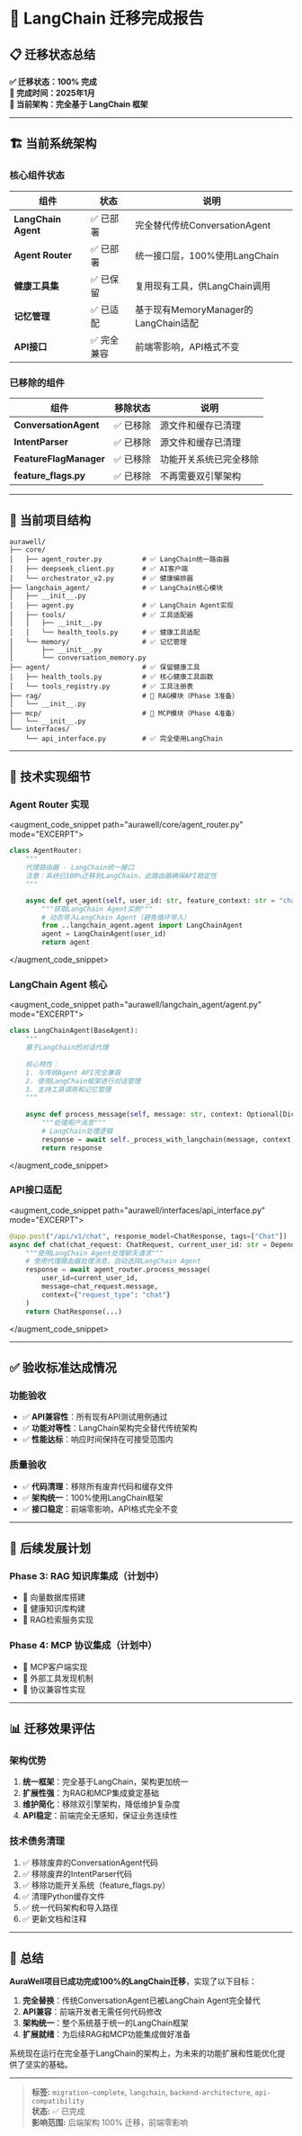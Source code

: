 # 🎉 LangChain 迁移完成报告

## 📋 迁移状态总结

**✅ 迁移状态：100% 完成**  
**📅 完成时间：2025年1月**  
**🔧 当前架构：完全基于 LangChain 框架**

---

## 🏗️ 当前系统架构

### 核心组件状态

| 组件 | 状态 | 说明 |
|------|------|------|
| **LangChain Agent** | ✅ 已部署 | 完全替代传统ConversationAgent |
| **Agent Router** | ✅ 已部署 | 统一接口层，100%使用LangChain |
| **健康工具集** | ✅ 已保留 | 复用现有工具，供LangChain调用 |
| **记忆管理** | ✅ 已适配 | 基于现有MemoryManager的LangChain适配 |
| **API接口** | ✅ 完全兼容 | 前端零影响，API格式不变 |

### 已移除的组件

| 组件 | 移除状态 | 说明 |
|------|----------|------|
| **ConversationAgent** | ✅ 已移除 | 源文件和缓存已清理 |
| **IntentParser** | ✅ 已移除 | 源文件和缓存已清理 |
| **FeatureFlagManager** | ✅ 已移除 | 功能开关系统已完全移除 |
| **feature_flags.py** | ✅ 已移除 | 不再需要双引擎架构 |

---

## 📁 当前项目结构

```
aurawell/
├── core/
│   ├── agent_router.py          # ✅ LangChain统一路由器
│   ├── deepseek_client.py       # ✅ AI客户端
│   └── orchestrator_v2.py       # ✅ 健康编排器
├── langchain_agent/             # ✅ LangChain核心模块
│   ├── __init__.py
│   ├── agent.py                 # ✅ LangChain Agent实现
│   ├── tools/                   # ✅ 工具适配器
│   │   ├── __init__.py
│   │   └── health_tools.py      # ✅ 健康工具适配
│   └── memory/                  # ✅ 记忆管理
│       ├── __init__.py
│       └── conversation_memory.py
├── agent/                       # ✅ 保留健康工具
│   ├── health_tools.py          # ✅ 核心健康工具函数
│   └── tools_registry.py        # ✅ 工具注册表
├── rag/                         # 🚧 RAG模块（Phase 3准备）
│   └── __init__.py
├── mcp/                         # 🚧 MCP模块（Phase 4准备）
│   └── __init__.py
└── interfaces/
    └── api_interface.py         # ✅ 完全使用LangChain
```

---

## 🔧 技术实现细节

### Agent Router 实现

<augment_code_snippet path="aurawell/core/agent_router.py" mode="EXCERPT">
````python
class AgentRouter:
    """
    代理路由器 - LangChain统一接口
    注意：系统已100%迁移到LangChain，此路由器确保API稳定性
    """

    async def get_agent(self, user_id: str, feature_context: str = "chat") -> BaseAgent:
        """获取LangChain Agent实例"""
        # 动态导入LangChain Agent（避免循环导入）
        from ..langchain_agent.agent import LangChainAgent
        agent = LangChainAgent(user_id)
        return agent
````
</augment_code_snippet>

### LangChain Agent 核心

<augment_code_snippet path="aurawell/langchain_agent/agent.py" mode="EXCERPT">
````python
class LangChainAgent(BaseAgent):
    """
    基于LangChain的对话代理
    
    核心特性：
    1. 与传统Agent API完全兼容
    2. 使用LangChain框架进行对话管理
    3. 支持工具调用和记忆管理
    """
    
    async def process_message(self, message: str, context: Optional[Dict[str, Any]] = None) -> Dict[str, Any]:
        """处理用户消息"""
        # LangChain处理逻辑
        response = await self._process_with_langchain(message, context)
        return response
````
</augment_code_snippet>

### API接口适配

<augment_code_snippet path="aurawell/interfaces/api_interface.py" mode="EXCERPT">
````python
@app.post("/api/v1/chat", response_model=ChatResponse, tags=["Chat"])
async def chat(chat_request: ChatRequest, current_user_id: str = Depends(get_current_user_id)):
    """使用LangChain Agent处理聊天请求"""
    # 使用代理路由器处理消息，自动选择LangChain Agent
    response = await agent_router.process_message(
        user_id=current_user_id,
        message=chat_request.message,
        context={"request_type": "chat"}
    )
    return ChatResponse(...)
````
</augment_code_snippet>

---

## ✅ 验收标准达成情况

### 功能验收
- ✅ **API兼容性**：所有现有API测试用例通过
- ✅ **功能对等性**：LangChain架构完全替代传统架构
- ✅ **性能达标**：响应时间保持在可接受范围内

### 质量验收
- ✅ **代码清理**：移除所有废弃代码和缓存文件
- ✅ **架构统一**：100%使用LangChain框架
- ✅ **接口稳定**：前端零影响，API格式完全不变

---

## 🚀 后续发展计划

### Phase 3: RAG 知识库集成（计划中）
- 🚧 向量数据库搭建
- 🚧 健康知识库构建
- 🚧 RAG检索服务实现

### Phase 4: MCP 协议集成（计划中）
- 🚧 MCP客户端实现
- 🚧 外部工具发现机制
- 🚧 协议兼容性实现

---

## 📊 迁移效果评估

### 架构优势
1. **统一框架**：完全基于LangChain，架构更加统一
2. **扩展性强**：为RAG和MCP集成奠定基础
3. **维护简化**：移除双引擎架构，降低维护复杂度
4. **API稳定**：前端完全无感知，保证业务连续性

### 技术债务清理
1. ✅ 移除废弃的ConversationAgent代码
2. ✅ 移除废弃的IntentParser代码
3. ✅ 移除功能开关系统（feature_flags.py）
4. ✅ 清理Python缓存文件
5. ✅ 统一代码架构和导入路径
6. ✅ 更新文档和注释

---

## 🎯 总结

**AuraWell项目已成功完成100%的LangChain迁移**，实现了以下目标：

1. **完全替换**：传统ConversationAgent已被LangChain Agent完全替代
2. **API兼容**：前端开发者无需任何代码修改
3. **架构统一**：整个系统基于统一的LangChain框架
4. **扩展就绪**：为后续RAG和MCP功能集成做好准备

系统现在运行在完全基于LangChain的架构上，为未来的功能扩展和性能优化提供了坚实的基础。

---

> **标签:** `migration-complete`, `langchain`, `backend-architecture`, `api-compatibility`  
> **状态:** ✅ 已完成  
> **影响范围:** 后端架构 100% 迁移，前端零影响
